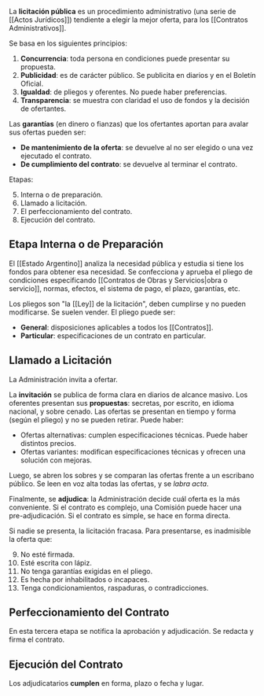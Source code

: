 La **licitación pública** es un procedimiento administrativo (una serie de [[Actos Jurídicos]]) tendiente a elegir la mejor oferta, para los [[Contratos Administrativos]]. 

Se basa en los siguientes principios:

1. **Concurrencia**: toda persona en condiciones puede presentar su propuesta.
2. **Publicidad**: es de carácter público. Se publicita en diarios y en el Boletín Oficial.
3. **Igualdad**: de pliegos y oferentes. No puede haber preferencias.
4. **Transparencia**: se muestra con claridad el uso de fondos y la decisión de ofertantes.

Las **garantías** (en dinero o fianzas) que los ofertantes aportan para avalar sus ofertas pueden ser:

- **De mantenimiento de la oferta**: se devuelve al no ser elegido o una vez ejecutado el contrato.
- **De cumplimiento del contrato**: se devuelve al terminar el contrato.

Etapas:

5. Interna o de preparación.
6. Llamado a licitación.
7. El perfeccionamiento del contrato.
8. Ejecución del contrato.

## Etapa Interna o de Preparación

El [[Estado Argentino]] analiza la necesidad pública y estudia si tiene los fondos para obtener esa necesidad. Se confecciona y aprueba el pliego de condiciones especificando [[Contratos de Obras y Servicios|obra o servicio]], normas, efectos, el sistema de pago, el plazo, garantías, etc.

Los pliegos son "la [[Ley]] de la licitación", deben cumplirse y no pueden modificarse. Se suelen vender. El pliego puede ser:

- **General**: disposiciones aplicables a todos los [[Contratos]].
- **Particular**: especificaciones de un contrato en particular.

## Llamado a Licitación

La Administración invita a ofertar.

La **invitación** se publica de forma clara en diarios de alcance masivo. Los oferentes presentan sus **propuestas**: secretas, por escrito, en idioma nacional, y sobre cenado. Las ofertas se presentan en tiempo y forma (según el pliego) y no se pueden retirar. Puede haber:

- Ofertas alternativas: cumplen especificaciones técnicas. Puede haber distintos precios.
- Ofertas variantes: modifican especificaciones técnicas y ofrecen una solución con mejoras.

Luego, se abren los sobres y se comparan las ofertas frente a un escribano público. Se leen en voz alta todas las ofertas, y se *labra acta*.

Finalmente, se **adjudica**: la Administración decide cuál oferta es la más conveniente. Si el contrato es complejo, una Comisión puede hacer una pre-adjudicación. Si el contrato es simple, se hace en forma directa.

Si nadie se presenta, la licitación fracasa. Para presentarse, es inadmisible la oferta que:

9. No esté firmada.
10. Esté escrita con lápiz.
11. No tenga garantías exigidas en el pliego.
12. Es hecha por inhabilitados o incapaces.
13. Tenga condicionamientos, raspaduras, o contradicciones.

## Perfeccionamiento del Contrato

En esta tercera etapa se notifica la aprobación y adjudicación. Se redacta y firma el contrato.

## Ejecución del Contrato

Los adjudicatarios **cumplen** en forma, plazo o fecha y lugar.